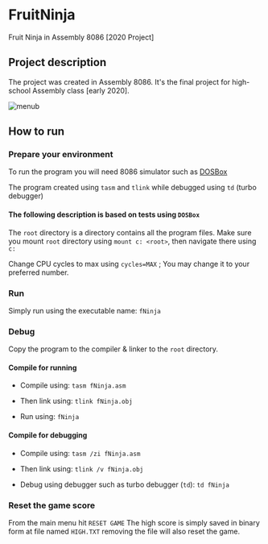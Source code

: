 # FruitNinja
Fruit Ninja in Assembly 8086 [2020 Project]

## Project description
The project was created in Assembly 8086. It's the final project for high-school Assembly class [early 2020].

![menub](https://user-images.githubusercontent.com/45829637/159379810-2b45f941-4f4f-4083-bef4-20b30d7912f4.jpg)


## How to run

### Prepare your environment
To run the program you will need 8086 simulator such as [DOSBox](https://dosbox.com)

The program created using  ```tasm``` and  ```tlink``` while debugged using ```td``` (turbo debugger)

#### The following description is based on tests using ```DOSBox```
The ```root``` directory is a directory contains all the program files.
Make sure you mount ```root``` directory using ```mount c: <root>```, then navigate there using ```c:```

Change CPU cycles to max using ```cycles=MAX``` ; You may change it to your preferred number.

### Run
Simply run using the executable name: ```fNinja```

### Debug

Copy the program to the compiler & linker to the ```root``` directory.

#### Compile for running
* Compile using:      ```tasm fNinja.asm```

* Then link using:      ```tlink fNinja.obj```

* Run using:      ```fNinja```

#### Compile for debugging
* Compile using:      ```tasm /zi fNinja.asm```

* Then link using:      ```tlink /v fNinja.obj```

* Debug using debugger such as turbo debugger (```td```):       ```td fNinja```


### Reset the game score
From the main menu hit ```RESET GAME```
The high score is simply saved in binary form at file named ```HIGH.TXT``` removing the file will also reset the game.

